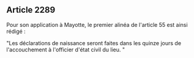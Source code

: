 Article 2289
----
Pour son application à Mayotte, le premier alinéa de l'article 55 est ainsi
rédigé :

"Les déclarations de naissance seront faites dans les quinze jours de
l'accouchement à l'officier d'état civil du lieu. "
